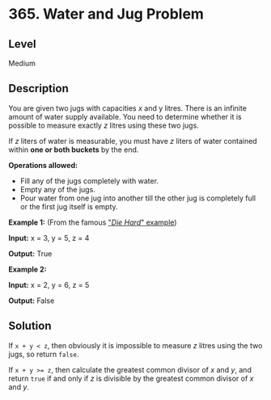 # 365. Water and Jug Problem
## Level
Medium

## Description
You are given two jugs with capacities *x* and y litres. There is an infinite amount of water supply available. You need to determine whether it is possible to measure exactly *z* litres using these two jugs.

If *z* liters of water is measurable, you must have *z* liters of water contained within **one or both buckets** by the end.

**Operations allowed:**

* Fill any of the jugs completely with water.
* Empty any of the jugs.
* Pour water from one jug into another till the other jug is completely full or the first jug itself is empty.

**Example 1:** (From the famous ["*Die Hard*" example](https://www.youtube.com/watch?v=BVtQNK_ZUJg))

**Input:** x = 3, y = 5, z = 4

**Output:** True

**Example 2:**

**Input:** x = 2, y = 6, z = 5

**Output:** False

## Solution
If `x + y < z`, then obviously it is impossible to measure *z* litres using the two jugs, so return `false`.

If `x + y >= z`, then calculate the greatest common divisor of *x* and *y*, and return `true` if and only if *z* is divisible by the greatest common divisor of *x* and *y*.
